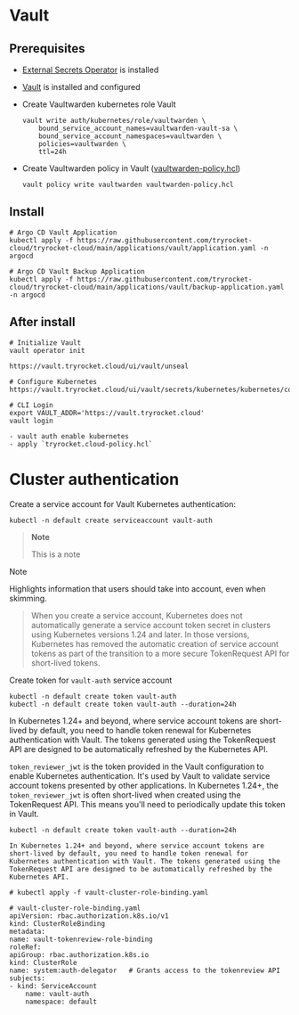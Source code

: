 # Vault

## Prerequisites

- [External Secrets Operator](https://external-secrets.io/latest/) is installed

- [Vault](https://www.vaultproject.io/) is installed and configured

- Create Vaultwarden kubernetes role Vault

      vault write auth/kubernetes/role/vaultwarden \
          bound_service_account_names=vaultwarden-vault-sa \
          bound_service_account_namespaces=vaultwarden \
          policies=vaultwarden \
          ttl=24h

- Create Vaultwarden policy in Vault ([vaultwarden-policy.hcl](/applications/vaultwarden/overlays/production/vaultwarden-policy.hcl))
    
      vault policy write vaultwarden vaultwarden-policy.hcl

## Install
    
    # Argo CD Vault Application
    kubectl apply -f https://raw.githubusercontent.com/tryrocket-cloud/tryrocket-cloud/main/applications/vault/application.yaml -n argocd

    # Argo CD Vault Backup Application
    kubectl apply -f https://raw.githubusercontent.com/tryrocket-cloud/tryrocket-cloud/main/applications/vault/backup-application.yaml -n argocd

## After install

    # Initialize Vault
    vault operator init

    https://vault.tryrocket.cloud/ui/vault/unseal

    # Configure Kubernetes 
    https://vault.tryrocket.cloud/ui/vault/secrets/kubernetes/kubernetes/configuration

    # CLI Login
    export VAULT_ADDR='https://vault.tryrocket.cloud'
    vault login

    - vault auth enable kubernetes
    - apply `tryrocket.cloud-policy.hcl`


# Cluster authentication

Create a service account for Vault Kubernetes authentication:

    kubectl -n default create serviceaccount vault-auth

> **Note**
>
> This is a note

> [!NOTE]  
>
> Highlights information that users should take into account, even when skimming.

> When you create a service account, Kubernetes does not automatically generate a service account token secret in clusters using Kubernetes versions 1.24 and later. In those versions, Kubernetes has removed the automatic creation of service account tokens as part of the transition to a more secure TokenRequest API for short-lived tokens.

Create token for `vault-auth` service account

    kubectl -n default create token vault-auth
    kubectl -n default create token vault-auth --duration=24h

In Kubernetes 1.24+ and beyond, where service account tokens are short-lived by default, you need to handle token renewal for Kubernetes authentication with Vault. The tokens generated using the TokenRequest API are designed to be automatically refreshed by the Kubernetes API. 

`token_reviewer_jwt` is the token provided in the Vault configuration to enable Kubernetes authentication. It's used by Vault to validate service account tokens presented by other applications. In Kubernetes 1.24+, the `token_reviewer_jwt` is often short-lived when created using the TokenRequest API. This means you'll need to periodically update this token in Vault.

    
    kubectl -n default create token vault-auth --duration=24h

    In Kubernetes 1.24+ and beyond, where service account tokens are short-lived by default, you need to handle token renewal for Kubernetes authentication with Vault. The tokens generated using the TokenRequest API are designed to be automatically refreshed by the Kubernetes API. 

    # kubectl apply -f vault-cluster-role-binding.yaml

    # vault-cluster-role-binding.yaml
    apiVersion: rbac.authorization.k8s.io/v1
    kind: ClusterRoleBinding
    metadata:
    name: vault-tokenreview-role-binding
    roleRef:
    apiGroup: rbac.authorization.k8s.io
    kind: ClusterRole
    name: system:auth-delegator   # Grants access to the tokenreview API
    subjects:
    - kind: ServiceAccount
        name: vault-auth
        namespace: default

